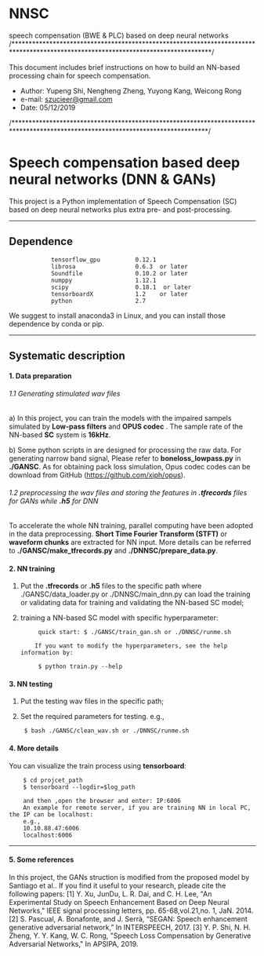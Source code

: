 # NNSC
speech compensation (BWE &amp; PLC) based on deep neural networks
/**********************************************************************************************************************************/

This document includes brief instructions on how to build an NN-based processing chain for speech compensation.
- Author:  Yupeng Shi, Nengheng Zheng, Yuyong Kang, Weicong Rong
- e-mail:  szucieer@gmail.com
- Date: 05/12/2019

/*********************************************************************************************************************************/

# Speech compensation based deep neural networks (DNN & GANs)
This project is a Python implementation of Speech Compensation (SC) based on deep neural networks plus extra pre- and post-processing. 
***

## Dependence
            
                tensorflow_gpu          0.12.1
                librosa                 0.6.3  or later
                Soundfile               0.10.2 or later
                numppy                  1.12.1
                scipy                   0.18.1  or later
                tensorboardX            1.2    or later
                python                  2.7    

 We suggest to install anaconda3 in Linux, and you can install those dependence by conda or pip.
***
## Systematic description

#### 1. Data preparation
###### 1.1 Generating stimulated wav files
  a) In this project, you can train the models with the impaired sampels simulated by **Low-pass filters** and **OPUS codec** . The sample rate of the NN-based **SC** system is **16kHz**.
            
  b) Some python scripts in are designed for processing the raw data. For generating narrow band signal, Please refer to **boneloss_lowpass.py** in **./GANSC**. As for obtaining pack loss simulation, Opus codec codes can be download from GitHub (https://github.com/xiph/opus).
###### 1.2 preprocessing the wav files and storing the features in **.tfrecords** files for GANs while **.h5** for DNN
  To accelerate the whole NN training, parallel computing have been adopted in the data preprocessing. **Short Time Fourier Transform (STFT)** or **waveform chunks** are extracted for NN input. More details can be referred to **./GANSC/make_tfrecords.py** and **./DNNSC/prepare_data.py**.
#### 2. NN training
1. Put the **.tfrecords** or **.h5** files to the specific path where ./GANSC/data_loader.py or ./DNNSC/main_dnn.py can load the training or validating data for training and validating the NN-based SC model;

2. training a NN-based SC model with specific hyperparameter:
                
		    quick start: $ ./GANSC/train_gan.sh or ./DNNSC/runme.sh

           If you want to modify the hyperparameters, see the help information by:
                
		    $ python train.py --help
		    

               
        
#### 3. NN testing
1. Put the testing wav files in the specific path;
2. Set the required parameters for testing.
e.g.,
                
        $ bash ./GANSC/clean_wav.sh or ./DNNSC/runme.sh
        
#### 4. More details
You can visualize the train process using **tensorboard**:
                
        $ cd projcet_path
        $ tensorboard --logdir=$log_path
                
	    and then ,open the browser and enter: IP:6006
	    An example for remote server, if you are training NN in local PC, the IP can be localhost:
        e.g.,
		10.10.88.47:6006
		localhost:6006                
***

#### 5. Some references
In this project, the GANs struction is modified from the proposed model by Santiago et al..
If you find it useful to your research, pleade cite the following papers:
[1] Y. Xu, JunDu, L. R. Dai, and C. H. Lee, "An Experimental Study on Speech Enhancement Based on Deep Neural Networks," IEEE signal processing letters, pp. 65-68,vol.21,no. 1, JaN. 2014.
[2] S. Pascual, A. Bonafonte, and J. Serrà, “SEGAN: Speech enhancement generative adversarial network,” In INTERSPEECH, 2017.
[3] Y. P. Shi, N. H. Zheng, Y. Y. Kang, W. C. Rong, "Speech Loss Compensation by Generative Adversarial Networks," In APSIPA, 2019.

